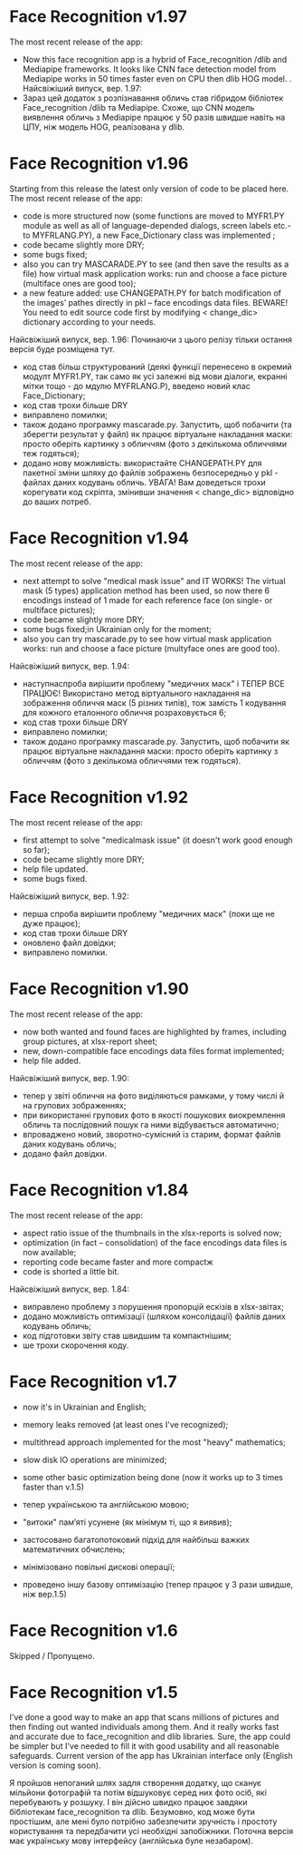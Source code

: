 # Face Recognition v1.97
The most recent release of the app:
-	Now this face recognition app is a hybrid of Face_recognition  /dlib and Mediapipe frameworks. It looks like CNN face detection model from Mediapipe works in 50 times faster even on CPU then dlib HOG model.
. 
Найсвіжіший випуск, вер. 1.97:
-	Зараз цей додаток з розпізнавання обличь став гібридом бібліотек Face_recognition  /dlib та Mediapipe. Схоже, що CNN модель виявлення обличь з Mediapipe працює у 50 разів швидше навіть на ЦПУ, ніж модель HOG, реалізована у dlib.


# Face Recognition v1.96
Starting from this release the latest only  version of code to be placed here. 
The most recent release of the app:
-	code is more structured now (some functions are moved to MYFR1.PY module as well as all of language-depended dialogs, screen labels etc.- to MYFRLANG.PY), a new Face_Dictionary  class was  implemented ;
-	code became slightly more DRY;
-	some bugs fixed;
-	also you can try MASCARADE.PY to sеe  (and then save the results as a file) how virtual mask application works: run and choose a face picture (multiface ones are good too);
-	a new feature added: use CHANGEPATH.PY for batch modification of the images’  pathes directly in  pkl – face encodings data files. BEWARE! You need to edit source code first by modifying < change_dic> dictionary according to your needs. 

Найсвіжіший випуск, вер. 1.96:
Починаючи з цього релізу тільки остання версія буде розміщена тут.
-	код став більш структурований (деякі функції перенесено в окремий модулт MYFR1.PY, так само як усі залежні від мови діалоги, екранні мітки тощо - до мдулю MYFRLANG.P), введено новий клас Face_Dictionary;
-	код став трохи більше DRY
-	виправлено помилки;
-	також додано програмку mascarade.py. Запустить, щоб побачити (та зберегти результат у файл) як працює віртуальне накладання маски: просто оберіть картинку з обличчям (фото з декількома обличчями теж годяться);
- додано нову можливість: використайте  CHANGEPATH.PY для пакетної зміни шляху до файлів зображень безпосередньо у pkl - файлах даних кодувань обличь. УВАГА! Вам доведеться трохи корегувати код скріпта, змінивши значення < change_dic>  відповідно до ваших потреб.


# Face Recognition v1.94
The most recent release of the app:
-	next attempt to solve "medical mask issue" and IT WORKS! The virtual mask (5 types) application method has been used, so now there 6 encodings instead of 1 made for each reference face (on single- or multiface pictures);
-	code became slightly more DRY;
-	some bugs fixed;in Ukrainian only for the moment;
-	also you can try mascarade.py to sеe how virtual mask application works: run and choose a face picture (multyface ones are good too).

Найсвіжіший випуск, вер. 1.94:
-	наступнаспроба вирішити проблему "медичних маск" і ТЕПЕР ВСЕ ПРАЦЮЄ! Використано метод віртуального накладання на зображення обличчя маск (5 різних типів), тож замість 1 кодування для кожного еталонного обличчя розраховується 6;
-	код став трохи більше DRY
-	виправлено помилки;
-	також додано програмку mascarade.py. Запустить, щоб побачити як працює віртуальне накладання маски: просто оберіть картинку з обличчям (фото з декількома обличчями теж годяться).

# Face Recognition v1.92
The most recent release of the app:
-	first attempt to solve "medicalmask issue" (it doesn't work good enough so far);
-	code became slightly more DRY;
-	help file updated.
-	some bugs fixed.

Найсвіжіший випуск, вер. 1.92:
-	перша спроба вирішити проблему "медичних маск" (поки ще не дуже працює);
-	код став трохи більше DRY
-	оновлено файл довідки;
-	виправлено помилки.

# Face Recognition v1.90
The most recent release of the app:
-	now both wanted and found faces are highlighted by frames, including group pictures, at xlsx-report sheet;
-	new, down-compatible face encodings data files format implemented;
-	help file added.

Найсвіжіший випуск, вер. 1.90:
-	тепер у звіті обличчя на фото виділяються рамками, у тому числі й на групових зображеннях;
-	при використанні групових фото в якості пошукових виокремлення обличь та послідовний пошук га ними відбувається автоматично;
-	впроваджено новий, зворотно-сумісний із старим, формат файлів даних кодувань обличь;
-	додано файл довідки.

# Face Recognition v1.84
The most recent release of the app:
- aspect ratio issue of the thumbnails in the xlsx-reports is solved now;
- optimization (in fact – consolidation) of the face encodings data files is now available;
- reporting code became faster and more compactж
- code is shorted a little bit.

Найсвіжіший випуск, вер. 1.84:
- виправлено проблему з порушення пропорцій ескізів в xlsx-звітах;
- додано можливість оптимізації (шляхом консолідації) файлів даних кодувань обличь;
- код підготовки звіту став швидшим та компактнішим;
- ше трохи скорочення коду.

# Face Recognition v1.7
- now it's in Ukrainian and English;
- memory leaks removed (at least ones I've recognized);
- multithread approach implemented for the most "heavy" mathematics;
- slow disk IO operations are minimized;
- some other basic optimization being done (now it works up to 3 times faster than v.1.5)

- тепер українською та англійською мовою;
- "витоки" пам’яті усунене (як мінімум ті, що я виявив);
- застосовано багатопотоковий підхід для найбільш важких математичних обчислень;
- мінімізовано повільні дискові операції;
- проведено іншу базову оптимізацію (тепер працює  у 3 рази швидше, ніж вер.1.5)

# Face Recognition v1.6
Skipped / Пропущено.

# Face Recognition v1.5
I've done a good way to make an app that scans millions of pictures and then finding out wanted individuals among them. And it really works fast and accurate due to face_recognition and dlib libraries. Sure, the app could be simpler but I've needed to fill it with good usability and all reasonable safeguards. Current version of the app has Ukrainian interface only (English version is coming soon).

Я пройшов непоганий шлях задля створення додатку, що сканує мільйони фотографій та потім відшуковує серед них фото осіб, які перебувають у розшуку. І він дійсно швидко працює завдяки бібліотекам face_recognition та dlib. Безумовно, код може бути простішим, але мені було потрібно забезпечити зручність і простоту користування та передбачити усі необхідні запобіжники. Поточна версія має українську мову інтерфейсу (англійська буле незабаром).
